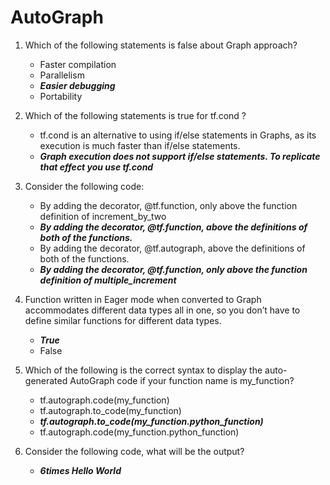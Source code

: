 # AutoGraph

1. Which of the following statements is false about Graph approach?
    * Faster compilation
    * Parallelism
    * ***Easier debugging***
    * Portability
    
2. Which of the following statements is true for tf.cond ?
    * tf.cond is an alternative to using if/else statements in Graphs, as its execution is much faster than if/else statements.
    * ***Graph execution does not support if/else statements. To replicate that effect you use tf.cond***

3. Consider the following code:
    * By adding the decorator, @tf.function, only above the function definition of increment_by_two
    * ***By adding the decorator, @tf.function, above the definitions of both of the functions.***
    * By adding the decorator, @tf.autograph, above the definitions of both of the functions.
    * ***By adding the decorator, @tf.function, only above the function definition of multiple_increment***

4. Function written in Eager mode when converted to Graph accommodates different data types all in one, so you don’t have to define similar functions for different data types.
    * ***True***
    * False

5. Which of the following is the correct syntax to display the auto-generated AutoGraph code if your function name is my_function?
    * tf.autograph.code(my_function)
    * tf.autograph.to_code(my_function)
    * ***tf.autograph.to_code(my_function.python_function)***
    * tf.autograph.code(my_function.python_function)
    
6. Consider the following code, what will be the output?
    * ***6times Hello World***
